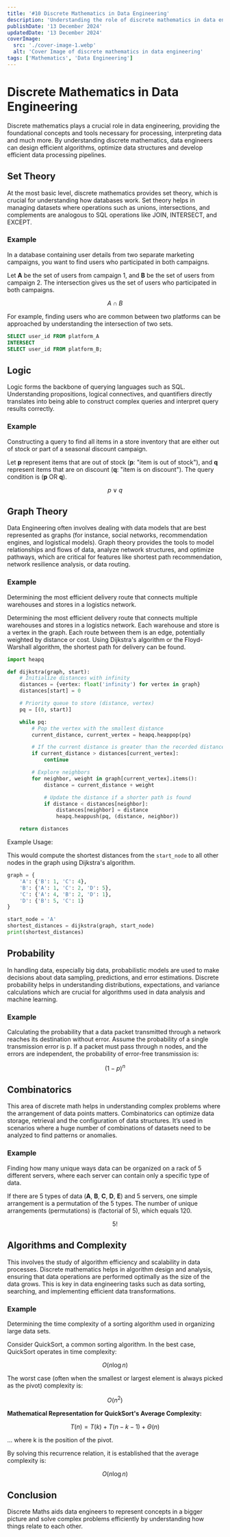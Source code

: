 ```yaml
---
title: '#10 Discrete Mathematics in Data Engineering'
description: 'Understanding the role of discrete mathematics in data engineering and its applications in data processing and analysis (with examples).'
publishDate: '13 December 2024'
updatedDate: '13 December 2024'
coverImage:
  src: './cover-image-1.webp'
  alt: 'Cover Image of discrete mathematics in data engineering'
tags: ['Mathematics', 'Data Engineering']
---
```


# Discrete Mathematics in Data Engineering

Discrete mathematics plays a crucial role in data engineering, providing the foundational concepts and tools necessary for processing, interpreting data and much more. By understanding discrete mathematics, data engineers can design efficient algorithms, optimize data structures and develop efficient data processing pipelines.

## Set Theory

At the most basic level, discrete mathematics provides set theory, which is crucial for understanding how databases work. Set theory helps in managing datasets where operations such as unions, intersections, and complements are analogous to SQL operations like JOIN, INTERSECT, and EXCEPT.

### Example

In a database containing user details from two separate marketing campaigns, you want to find users who participated in both campaigns.

Let **A** be the set of users from campaign 1, and **B** be the set of users from campaign 2. The intersection gives us the set of users who participated in both campaigns.

$$
A \cap B
$$

For example, finding users who are common between two platforms can be approached by understanding the intersection of two sets.

```sql
SELECT user_id FROM platform_A
INTERSECT
SELECT user_id FROM platform_B;
```

## Logic

Logic forms the backbone of querying languages such as SQL. Understanding propositions, logical connectives, and quantifiers directly translates into being able to construct complex queries and interpret query results correctly.

### Example

Constructing a query to find all items in a store inventory that are either out of stock or part of a seasonal discount campaign.

Let **p** represent items that are out of stock (**p**: "item is out of stock"), and **q** represent items that are on discount (**q**: "item is on discount"). The query condition is (**p** OR **q**).

$$
p \vee q
$$

## Graph Theory

Data Engineering often involves dealing with data models that are best represented as graphs (for instance, social networks, recommendation engines, and logistical models). Graph theory provides the tools to model relationships and flows of data, analyze network structures, and optimize pathways, which are critical for features like shortest path recommendation, network resilience analysis, or data routing.

### Example

Determining the most efficient delivery route that connects multiple warehouses and stores in a logistics network.

Determining the most efficient delivery route that connects multiple warehouses and stores in a logistics network. Each warehouse and store is a vertex in the graph. Each route between them is an edge, potentially weighted by distance or cost. Using Dijkstra's algorithm or the Floyd-Warshall algorithm, the shortest path for delivery can be found.

```python
import heapq

def dijkstra(graph, start):
    # Initialize distances with infinity
    distances = {vertex: float('infinity') for vertex in graph}
    distances[start] = 0

    # Priority queue to store (distance, vertex)
    pq = [(0, start)]

    while pq:
        # Pop the vertex with the smallest distance
        current_distance, current_vertex = heapq.heappop(pq)

        # If the current distance is greater than the recorded distance, skip
        if current_distance > distances[current_vertex]:
            continue

        # Explore neighbors
        for neighbor, weight in graph[current_vertex].items():
            distance = current_distance + weight

            # Update the distance if a shorter path is found
            if distance < distances[neighbor]:
                distances[neighbor] = distance
                heapq.heappush(pq, (distance, neighbor))

    return distances
```

Example Usage:

This would compute the shortest distances from the `start_node` to all other nodes in the graph using Dijkstra's algorithm.

```python
graph = {
    'A': {'B': 1, 'C': 4},
    'B': {'A': 1, 'C': 2, 'D': 5},
    'C': {'A': 4, 'B': 2, 'D': 1},
    'D': {'B': 5, 'C': 1}
}

start_node = 'A'
shortest_distances = dijkstra(graph, start_node)
print(shortest_distances)
```

## Probability

In handling data, especially big data, probabilistic models are used to make decisions about data sampling, predictions, and error estimations. Discrete probability helps in understanding distributions, expectations, and variance calculations which are crucial for algorithms used in data analysis and machine learning.

### Example

Calculating the probability that a data packet transmitted through a network reaches its destination without error. Assume the probability of a single transmission error is p. If a packet must pass through n nodes, and the errors are independent, the probability of error-free transmission is:

$$
(1 - p)^n
$$

## Combinatorics

This area of discrete math helps in understanding complex problems where the arrangement of data points matters. Combinatorics can optimize data storage, retrieval and the configuration of data structures. It’s used in scenarios where a huge number of combinations of datasets need to be analyzed to find patterns or anomalies.

### Example

Finding how many unique ways data can be organized on a rack of 5 different servers, where each server can contain only a specific type of data.

If there are 5 types of data (**A**, **B**, **C**, **D**, **E**) and 5 servers, one simple arrangement is a permutation of the 5 types. The number of unique arrangements (permutations) is (factorial of 5), which equals 120.

$$
5!
$$

## Algorithms and Complexity

This involves the study of algorithm efficiency and scalability in data processes. Discrete mathematics helps in algorithm design and analysis, ensuring that data operations are performed optimally as the size of the data grows. This is key in data engineering tasks such as data sorting, searching, and implementing efficient data transformations.

### Example

Determining the time complexity of a sorting algorithm used in organizing large data sets.

Consider QuickSort, a common sorting algorithm. In the best case, QuickSort operates in time complexity:

$$
O(n \log n)
$$

The worst case (often when the smallest or largest element is always picked as the pivot) complexity is:

$$
O(n^2)
$$

**Mathematical Representation for QuickSort's Average Complexity:**

$$
T(n) = T(k) + T(n-k-1) + \Theta(n)
$$

… where k is the position of the pivot.

By solving this recurrence relation, it is established that the average complexity is:

$$
O(n \log n)
$$

## Conclusion

Discrete Maths aids data engineers to represent concepts in a bigger picture and solve complex problems efficiently by understanding how things relate to each other.
